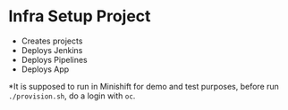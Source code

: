 # Infra Setup Project

- Creates projects
- Deploys Jenkins
- Deploys Pipelines
- Deploys App

\*It is supposed to run in Minishift for demo and test purposes, before run `./provision.sh`, do a login with `oc`.
